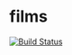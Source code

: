# films

[![Build Status](https://travis-ci.org/opaulomonteiro/films.svg?branch=main)](https://travis-ci.com/opaulomonteiro/films)
